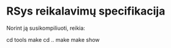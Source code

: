 # RSys reikalavimų specifikacija

Norint ją susikompiliuoti, reikia:

  cd tools
  make
  cd ..
  make
  make show
